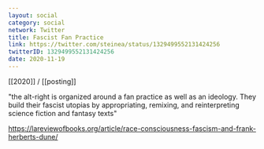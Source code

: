 ```yaml
---
layout: social
category: social
network: Twitter
title: Fascist Fan Practice
link: https://twitter.com/steinea/status/1329499552131424256
twitterID: 1329499552131424256
date: 2020-11-19
---
```


[[2020]] / [[posting]]

"the alt-right is organized around a fan practice as well as an ideology. They build their fascist utopias by appropriating, remixing, and reinterpreting science fiction and fantasy texts"

<https://lareviewofbooks.org/article/race-consciousness-fascism-and-frank-herberts-dune/>
